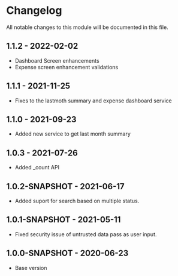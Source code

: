 # Changelog

All notable changes to this module will be documented in this file.

## 1.1.2 - 2022-02-02

- Dashboard Screen enhancements
- Expense screen enhancement validations

## 1.1.1 - 2021-11-25

- Fixes to the lastmoth summary and expense dashboard service

## 1.1.0 - 2021-09-23

- Added new service to get last month summary

## 1.0.3 - 2021-07-26

- Added _count API

## 1.0.2-SNAPSHOT - 2021-06-17

- Added suport for search based on multiple status.

## 1.0.1-SNAPSHOT - 2021-05-11

- Fixed security issue of untrusted data pass as user input.

## 1.0.0-SNAPSHOT - 2020-06-23

- Base version
